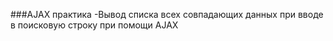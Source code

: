 ###AJAX практика
-Вывод списка всех совпадающих данных при вводе в поисковую строку при помощи AJAX
